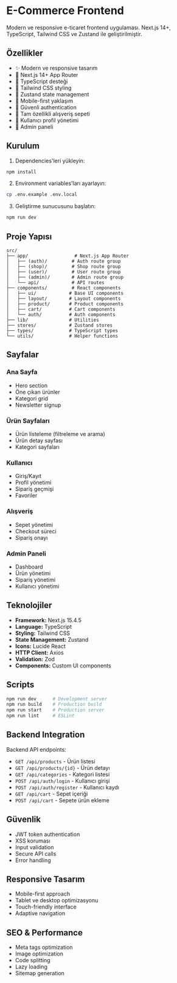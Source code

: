 # E-Commerce Frontend

Modern ve responsive e-ticaret frontend uygulaması. Next.js 14+, TypeScript, Tailwind CSS ve Zustand ile geliştirilmiştir.

## Özellikler

- ✨ Modern ve responsive tasarım
- 🚀 Next.js 14+ App Router
- 💎 TypeScript desteği
- 🎨 Tailwind CSS styling
- 🔄 Zustand state management
- 📱 Mobile-first yaklaşım
- 🔐 Güvenli authentication
- 🛒 Tam özellikli alışveriş sepeti
- 👤 Kullanıcı profil yönetimi
- 🔧 Admin paneli

## Kurulum

1. Dependencies'leri yükleyin:
```bash
npm install
```

2. Environment variables'ları ayarlayın:
```bash
cp .env.example .env.local
```

3. Geliştirme sunucusunu başlatın:
```bash
npm run dev
```

## Proje Yapısı

```
src/
├── app/                 # Next.js App Router
│   ├── (auth)/         # Auth route group
│   ├── (shop)/         # Shop route group
│   ├── (user)/         # User route group
│   ├── (admin)/        # Admin route group
│   └── api/            # API routes
├── components/         # React components
│   ├── ui/            # Base UI components
│   ├── layout/        # Layout components
│   ├── product/       # Product components
│   ├── cart/          # Cart components
│   └── auth/          # Auth components
├── lib/               # Utilities
├── stores/            # Zustand stores
├── types/             # TypeScript types
└── utils/             # Helper functions
```

## Sayfalar

### Ana Sayfa
- Hero section
- Öne çıkan ürünler
- Kategori grid
- Newsletter signup

### Ürün Sayfaları
- Ürün listeleme (filtreleme ve arama)
- Ürün detay sayfası
- Kategori sayfaları

### Kullanıcı
- Giriş/Kayıt
- Profil yönetimi
- Sipariş geçmişi
- Favoriler

### Alışveriş
- Sepet yönetimi
- Checkout süreci
- Sipariş onayı

### Admin Paneli
- Dashboard
- Ürün yönetimi
- Sipariş yönetimi
- Kullanıcı yönetimi

## Teknolojiler

- **Framework:** Next.js 15.4.5
- **Language:** TypeScript
- **Styling:** Tailwind CSS
- **State Management:** Zustand
- **Icons:** Lucide React
- **HTTP Client:** Axios
- **Validation:** Zod
- **Components:** Custom UI components

## Scripts

```bash
npm run dev      # Development server
npm run build    # Production build
npm run start    # Production server
npm run lint     # ESLint
```

## Backend Integration

Backend API endpoints:
- `GET /api/products` - Ürün listesi
- `GET /api/products/{id}` - Ürün detayı
- `GET /api/categories` - Kategori listesi
- `POST /api/auth/login` - Kullanıcı girişi
- `POST /api/auth/register` - Kullanıcı kaydı
- `GET /api/cart` - Sepet içeriği
- `POST /api/cart` - Sepete ürün ekleme

## Güvenlik

- JWT token authentication
- XSS koruması
- Input validation
- Secure API calls
- Error handling

## Responsive Tasarım

- Mobile-first approach
- Tablet ve desktop optimizasyonu
- Touch-friendly interface
- Adaptive navigation

## SEO & Performance

- Meta tags optimization
- Image optimization
- Code splitting
- Lazy loading
- Sitemap generation
